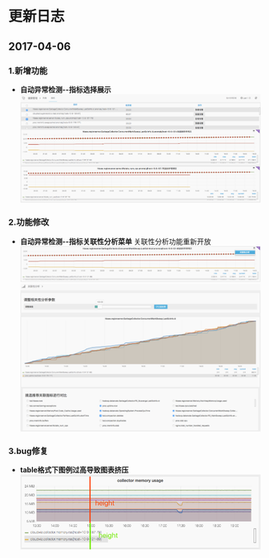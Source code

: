 # **更新日志**

## 2017-04-06

### 1.新增功能
* **自动异常检测--指标选择展示**
![](/part5/images/7-4-1.png)
    
### 2.功能修改
* **自动异常检测--指标关联性分析菜单**
关联性分析功能重新开放
![](/part5/images/7-4-2.png)
![](/part5/images/7-4-3.png)

### 3.bug修复
* **table格式下图例过高导致图表挤压**
![](/part5/images/7-4-4.png)

